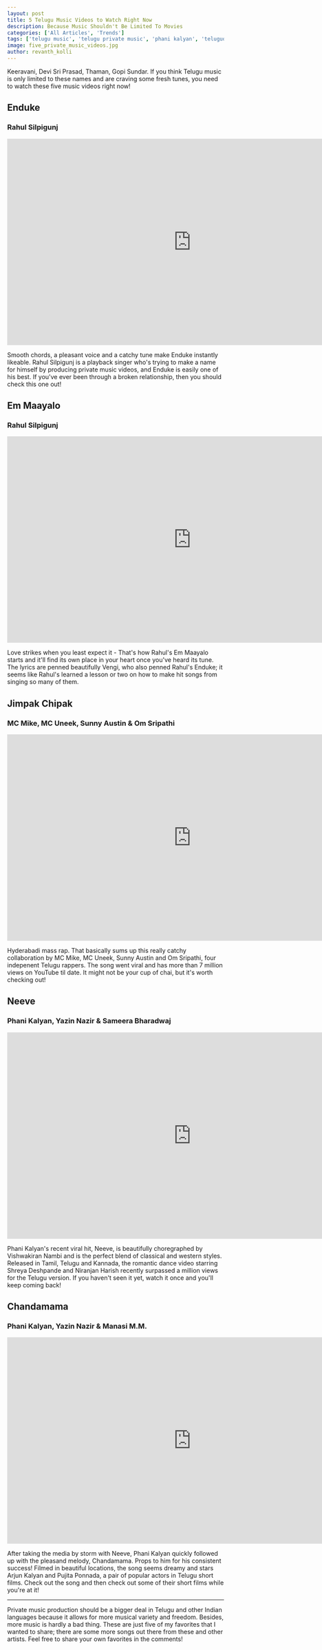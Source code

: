 ```yaml
---
layout: post
title: 5 Telugu Music Videos to Watch Right Now
description: Because Music Shouldn't Be Limited To Movies
categories: ['All Articles', 'Trends']
tags: ['telugu music', 'telugu private music', 'phani kalyan', 'teluguone', 'rahul silpigunj', 'enduke', 'em maayalo', 'jimpak chipak', 'mc mike', 'sunny austin', 'mc uneek', 'om sripathi', 'vengi', 'neeve', 'gomtesh upadhye', 'shreya deshpande', 'niranjan harish', 'yazin nazir', 'sameera bharadwaj', 'chandamama', 'arjun kalyan', 'pujita ponnada', 'yazin nazir', 'manasi m.m.', 'vishwakiran nambi']
image: five_private_music_videos.jpg
author: revanth_kolli
---
```


<p>Keeravani, Devi Sri Prasad, Thaman, Gopi Sundar. If you think Telugu music is only limited to these names and are craving some fresh tunes, you need to watch these five music videos right now!</p>
<h2><span class="review_header">Enduke</span></h2>
<h3>Rahul Silpigunj</h3>
<iframe width="853" height="480" src="https://www.youtube.com/embed/cQLsc6odFPE?list=PLfWS72ryLGgbY0-prA0-FTJunMteTz53b" frameborder="0" allowfullscreen></iframe>
<p>Smooth chords, a pleasant voice and a catchy tune make Enduke instantly likeable. Rahul Silpigunj is a playback singer who's trying to make a name for himself by producing private music videos, and Enduke is easily one of his best. If you've ever been through a broken relationship, then you should check this one out!</p>
<h2>Em Maayalo</h2>
<h3>Rahul Silpigunj</h3>
<iframe width="853" height="480" src="https://www.youtube.com/embed/9KH2IvrC0TA?list=PLfWS72ryLGgbY0-prA0-FTJunMteTz53b" frameborder="0" allowfullscreen></iframe>
<p>Love strikes when you least expect it - That's how Rahul's Em Maayalo starts and it'll find its own place in your heart once you've heard its tune. The lyrics are penned beautifully Vengi, who also penned Rahul's Enduke; it seems like Rahul's learned a lesson or two on how to make hit songs from singing so many of them.</p>
<h2>Jimpak Chipak</h2>
<h3>MC Mike, MC Uneek, Sunny Austin & Om Sripathi</h3>
<iframe width="853" height="480" src="https://www.youtube.com/embed/5ZEhYjTV8RQ?list=PLfWS72ryLGgbY0-prA0-FTJunMteTz53b" frameborder="0" allowfullscreen></iframe>
<p>Hyderabadi mass rap. That basically sums up this really catchy collaboration by MC Mike, MC Uneek, Sunny Austin and Om Sripathi, four indepenent Telugu rappers. The song went viral and has more than 7 million views on YouTube til date. It might not be your cup of chai, but it's worth checking out!</p>
<h2>Neeve</h2>
<h3>Phani Kalyan, Yazin Nazir & Sameera Bharadwaj</h3>
<iframe width="853" height="480" src="https://www.youtube.com/embed/0K8qu5H4oXk?list=PLfWS72ryLGgbY0-prA0-FTJunMteTz53b" frameborder="0" allowfullscreen></iframe>
<p>Phani Kalyan's recent viral hit, Neeve, is beautifully choregraphed by Vishwakiran Nambi and is the perfect blend of classical and western styles. Released in Tamil, Telugu and Kannada, the romantic dance video starring Shreya Deshpande and Niranjan Harish recently surpassed a million views for the Telugu version. If you haven't seen it yet, watch it once and you'll keep coming back!</p>
<h2>Chandamama</h2>
<h3>Phani Kalyan, Yazin Nazir & Manasi M.M.</h3>
<iframe width="853" height="480" src="https://www.youtube.com/embed/n5rAMuP6EYM?list=PLfWS72ryLGgbY0-prA0-FTJunMteTz53b" frameborder="0" allowfullscreen></iframe>
<p>After taking the media by storm with Neeve, Phani Kalyan quickly followed up with the pleasand melody, Chandamama. Props to him for his consistent success! Filmed in beautiful locations, the song seems dreamy and stars Arjun Kalyan and Pujita Ponnada, a pair of popular actors in Telugu short films. Check out the song and then check out some of their short films while you're at it!</p>
<hr> 
<p>Private music production should be a bigger deal in Telugu and other Indian languages because it allows for more musical variety and freedom. Besides, more music is hardly a bad thing. These are just five of my favorites that I wanted to share; there are some more songs out there from these and other artists. Feel free to share your own favorites in the comments!</p>